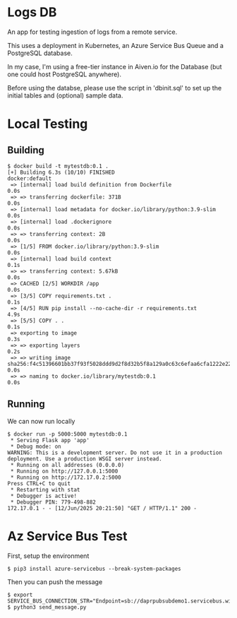 
# Logs DB

An app for testing ingestion of logs from a remote service.

This uses a deployment in Kubernetes, an Azure Service Bus Queue and a PostgreSQL database.

In my case, I'm using a free-tier instance in Aiven.io for the Database (but one could host PostgreSQL anywhere).

Before using the databse, please use the script in 'dbinit.sql' to set up the initial tables and (optional) sample data.

# Local Testing


## Building

```
$ docker build -t mytestdb:0.1 .
[+] Building 6.3s (10/10) FINISHED                                                                       docker:default
 => [internal] load build definition from Dockerfile                                                               0.0s
 => => transferring dockerfile: 371B                                                                               0.0s
 => [internal] load metadata for docker.io/library/python:3.9-slim                                                 0.0s
 => [internal] load .dockerignore                                                                                  0.0s
 => => transferring context: 2B                                                                                    0.0s
 => [1/5] FROM docker.io/library/python:3.9-slim                                                                   0.0s
 => [internal] load build context                                                                                  0.1s
 => => transferring context: 5.67kB                                                                                0.0s
 => CACHED [2/5] WORKDIR /app                                                                                      0.0s
 => [3/5] COPY requirements.txt .                                                                                  0.1s
 => [4/5] RUN pip install --no-cache-dir -r requirements.txt                                                       4.9s
 => [5/5] COPY . .                                                                                                 0.1s
 => exporting to image                                                                                             0.3s
 => => exporting layers                                                                                            0.2s
 => => writing image sha256:f4c51396601bb37f93f5028ddd9d2f8d32b5f8a129a0c63c6efaa6cfa1222e22                       0.0s
 => => naming to docker.io/library/mytestdb:0.1                                                                    0.0s
```

## Running

We can now run locally
```
$ docker run -p 5000:5000 mytestdb:0.1
 * Serving Flask app 'app'
 * Debug mode: on
WARNING: This is a development server. Do not use it in a production deployment. Use a production WSGI server instead.
 * Running on all addresses (0.0.0.0)
 * Running on http://127.0.0.1:5000
 * Running on http://172.17.0.2:5000
Press CTRL+C to quit
 * Restarting with stat
 * Debugger is active!
 * Debugger PIN: 779-498-882
172.17.0.1 - - [12/Jun/2025 20:21:50] "GET / HTTP/1.1" 200 -
```


# Az Service Bus Test

First, setup the environment
```
$ pip3 install azure-servicebus --break-system-packages
```

Then you can push the message
```
$ export SERVICE_BUS_CONNECTION_STR="Endpoint=sb://daprpubsubdemo1.servicebus.windows.net/;SharedAccessKeyName=RootManageSharedAccessKey;SharedAccessKey=xxxxxxxxxxxx
$ python3 send_message.py
```
